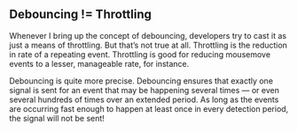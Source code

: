 ## Debouncing != Throttling

Whenever I bring up the concept of debouncing, developers try to cast it as just a means of throttling. But that’s not true at all. Throttling is the reduction in rate of a repeating event. Throttling is good for reducing mousemove events to a lesser, manageable rate, for instance.

Debouncing is quite more precise. Debouncing ensures that exactly one signal is sent for an event that may be happening several times — or even several hundreds of times over an extended period. As long as the events are occurring fast enough to happen at least once in every detection period, the signal will not be sent! 